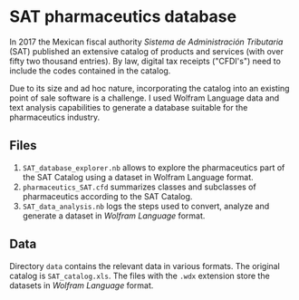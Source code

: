 # SAT pharmaceutics database
 
In 2017 the Mexican fiscal authority *Sistema de Administración Tributaria* (SAT) published an extensive catalog of products and services (with over fifty two thousand entries).  By law, digital tax receipts ("CFDI's") need to include the codes contained in the catalog.

Due to its size and ad hoc nature, incorporating the catalog into an existing point of sale software is a challenge.  I used Wolfram Language data and text analysis capabilities to generate a database suitable for the pharmaceutics industry.

## Files

1. `SAT_database_explorer.nb` allows to explore the pharmaceutics part of the SAT Catalog using a dataset in Wolfram Language format.
2. `pharmaceutics_SAT.cfd` summarizes classes and subclasses of pharmaceutics according to the SAT Catalog.
3. `SAT_data_analysis.nb` logs the steps used to convert, analyze and generate a dataset in *Wolfram Language* format.

## Data

Directory `data` contains the relevant data in various formats.  The original catalog is `SAT_catalog.xls`.  The files with the `.wdx` extension store the datasets in *Wolfram Language* format.
